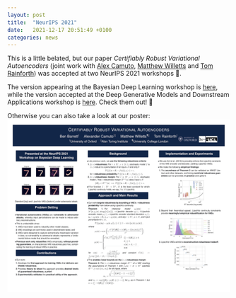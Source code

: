 ```yaml
---
layout: post
title:  "NeurIPS 2021"
date:   2021-12-17 20:51:49 +0100
categories: news
---
```


This is a little belated, but our paper _Certifiably Robust Variational Autoencoders_
(joint work with [Alex Camuto](https://alexander-camuto.github.io/about/),
[Matthew Willetts](https://www.turing.ac.uk/people/researchers/matthew-willetts)
and [Tom Rainforth](https://www.robots.ox.ac.uk/~twgr/)) was accepted at two NeurIPS
2021 workshops :tada:.

The version appearing at the Bayesian Deep Learning workshop is
[here](http://bayesiandeeplearning.org/2021/papers/31.pdf), while the version accepted
at the Deep Generative Models and Downstream Applications workshop is
[here](https://github.com/dgms-and-applications/2021/raw/f62bbb3983ecf5120f70b046a8294c52975b2827/NeurIPS_DGMs_Camera_Ready_Barrett_et_al.pdf).
Check them out! :slightly_smiling_face:

Otherwise you can also take a look at our poster: ![poster](/docs/images/NeurIPS_BDL_Poster.png)


